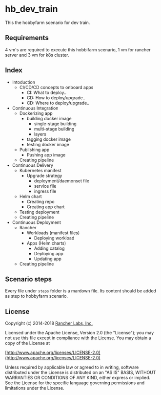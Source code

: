 # hb_dev_train

This the hobbyfarm scenario for dev train.

## Requirements

4 vm's are required to execute this hobbifarm scenario, 1 vm for rancher server and 3 vm for k8s cluster.

## Index

* Intoduction
  * CI/CD/CD concepts to onboard apps
    * CI: What to deploy..
    * CD: How to deploy/upgrade..
    * CD: Where to deploy/upgrade..
* Continuous Integration 
  * Dockerizing app
    * building docker image
      * single-stage building
      * multi-stage building
      * layers
    * tagging docker image
    * testing docker image
  * Publishing app
    * Pushing app image
  * Creating pipeline
* Continuous Delivery
  * Kubernetes manifest
    * Upgrade strategy
	  * deployment/daemonset file
	  * service file
	  * ingress file
  * Helm chart
    * Creating repo
    * Creating app chart
  * Testing deployment
  * Creating pipeline
* Continuous Deployment
  * Rancher
    * Workloads (manifest files)
      * Deploying workload
    * Apps (Helm charts)
      * Adding catalog
      * Deploying app
      * Updating app
  * Creating pipeline

## Scenario steps

Every file under `steps` folder is a mardown file. Its content should be added as step to hobbyfarm scenario.

## License
Copyright (c) 2014-2018 [Rancher Labs, Inc.](http://rancher.com)

Licensed under the Apache License, Version 2.0 (the "License");
you may not use this file except in compliance with the License.
You may obtain a copy of the License at

[http://www.apache.org/licenses/LICENSE-2.0](http://www.apache.org/licenses/LICENSE-2.0)

Unless required by applicable law or agreed to in writing, software
distributed under the License is distributed on an "AS IS" BASIS,
WITHOUT WARRANTIES OR CONDITIONS OF ANY KIND, either express or implied.
See the License for the specific language governing permissions and
limitations under the License.
